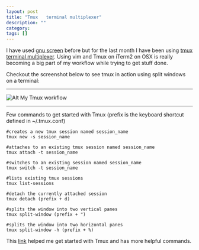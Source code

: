 ```yaml
---
layout: post
title: "Tmux   terminal multiplexer"
description: ""
category:
tags: []
---
```


I have used [gnu screen](http://www.gnu.org/software/screen/) before but for the last month I have been using [tmux terminal multiplexer](http://tmux.sourceforge.net/). Using vim and Tmux on iTerm2 on OSX is really becoming a big part of my workflow while trying to get stuff done.

Checkout the screenshot below to see tmux in action using split windows on a terminal:

***
![Alt My Tmux workflow](/assets/images/tmux.jpg "My workflow with Tmux")

***

Few commands to get started with Tmux (prefix is the keyboard shortcut defined in ~/.tmux.conf)

	#creates a new tmux session named session_name
	tmux new -s session_name

	#attaches to an existing tmux session named session_name
	tmux attach -t session_name

	#switches to an existing session named session_name
	tmux switch -t session_name

	#lists existing tmux sessions
	tmux list-sessions

	#detach the currently attached session
	tmux detach (prefix + d)

	#splits the window into two vertical panes
	tmux split-window (prefix + ")

	#splits the window into two horizontal panes
	tmux split-window -h (prefix + %)

This [link](http://robots.thoughtbot.com/post/2641409235/a-tmux-crash-course) helped me get started with Tmux and has more helpful commands.
